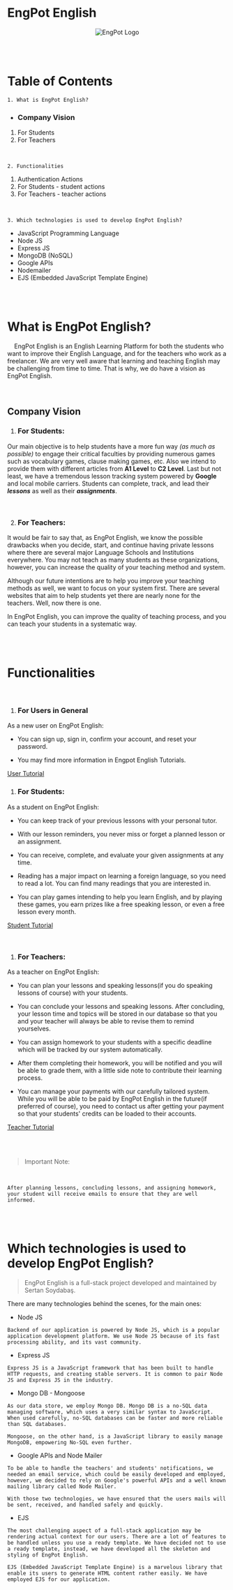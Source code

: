 # EngPot English

<p align="center">
  <img src="media/logo/EngPotLogo.png" alt="EngPot Logo">
</p>


<br>
<br>

# Table of Contents
    1. What is EngPot English?
* ### Company Vision
1. For Students
2. For Teachers

<br>

    2. Functionalities
1. Authentication Actions
2. For Students - student actions
3. For Teachers - teacher actions

<br>

    3. Which technologies is used to develop EngPot English?
* JavaScript Programming Language
* Node JS 
* Express JS
* MongoDB (NoSQL)
* Google APIs
* Nodemailer
* EJS (Embedded JavaScript Template Engine)

<br>
<br>

# What is EngPot English?

&nbsp;&nbsp;&nbsp;&nbsp;EngPot English is an English Learning Platform for both the students who want to improve their English Language, and for the teachers who work as a freelancer. We are very well aware that learning and teaching English may be challenging from time to time. That is why, we do have a vision as EngPot English.

<br>

## Company Vision
1. ### For Students:
Our main objective is to help students have a more fun way *(as much as possible)* to engage their critical faculties by providing numerous games such as vocabulary games, clause making games, etc. Also we intend to provide them with different articles from **A1 Level** to **C2 Level**. Last but not least, we have a tremendous lesson tracking system powered by **Google** and local mobile carriers. Students can complete, track, and lead their ***lessons*** as well as their ***assignments***.

<br>

2. ### For Teachers:
It would be fair to say that, as EngPot English, we know the possible drawbacks when you decide, start, and continue having private lessons where there are several major Language Schools and Institutions everywhere. You may not teach as many students as these organizations, however, you can increase the quality of your teaching method and system. 

Although our future intentions are to help you improve your teaching methods as well, we want to focus on your system first. There are several websites that aim to help students yet there are nearly none for the teachers. Well, now there is one.

In EngPot English, you can improve the quality of teaching process, and you can teach your students in a systematic way. 

<br>
<br>

# Functionalities

<br>

1. ### For Users in General
As a new user on EngPot English:
* You can sign up, sign in, confirm your account, and reset your password.

* You may find more information in Engpot English Tutorials.

[User Tutorial](./tutorials/authActions.md)

1. ### For Students:
As a student on EngPot English:
* You can keep track of your previous lessons with your personal tutor.
* With our lesson reminders, you never miss or forget a planned lesson or an assignment.
* You can receive, complete, and evaluate your given assignments at any time.
* Reading has a major impact on learning a foreign language, so you need to read a lot. You can find many readings that you are interested in.
  
* You can play games intending to help you learn English, and by playing these games, you earn prizes like a free speaking lesson, or even a free lesson every month.

[Student Tutorial](./tutorials/studentActions.md)

<br>

1. ### For Teachers:
As a teacher on EngPot English:
* You can plan your lessons and speaking lessons(if you do speaking lessons of course) with your students.
* You can conclude your lessons and speaking lessons. After concluding, your lesson time and topics will be stored in our database so that you and your teacher will always be able to revise them to remind yourselves.
* You can assign homework to your students with a specific deadline which will be tracked by our system automatically.
* After them completing their homework, you will be notified and you will be able to grade them, with a little side note to contribute their learning process.

* You can manage your payments with our carefully tailored system. While you will be able to be paid by EngPot English in the future(if preferred of course), you need to contact us after getting your payment so that your students' credits can be loaded to their accounts.

[Teacher Tutorial](./tutorials/teacherActions.md)

<br>
<br>

>  Important Note:

<br>

`
    After planning lessons, concluding lessons, and assigning homework, your student will receive emails to ensure that they are well informed.
`

<br>
<br>

# Which technologies is used to develop EngPot English?

> EngPot English is a full-stack project developed and maintained by Sertan Soydabaş. 

There are many technologies behind the scenes, for the main ones:

- Node JS 
 
`Backend of our application is powered by Node JS, which is a popular application development platform. We use Node JS because of its fast processing ability, and its vast community.`

- Express JS 

`Express JS is a JavaScript framework that has been built to handle HTTP requests, and creating stable servers. It is common to pair Node JS and Express JS in the industry.`

- Mongo DB - Mongoose

`As our data store, we employ Mongo DB. Mongo DB is a no-SQL data managing software, which uses a very similar syntax to JavaScript. When used carefully, no-SQL databases can be faster and more reliable than SQL databases.`

`Mongoose, on the other hand, is a JavaScript library to easily manage MongoDB, empowering No-SQL even further.`

- Google APIs and Node Mailer

`To be able to handle the teachers' and students' notifications, we needed an email service, which could be easily developed and employed, however, we decided to rely on Google's powerful APIs and a well known mailing library called Node Mailer.`

`With those two technologies, we have ensured that the users mails will be sent, received, and handled safely and quickly.`

- EJS 

`The most challenging aspect of a full-stack application may be rendering actual context for our users. There are a lot of features to be handled unless you use a ready template. We have decided not to use a ready template, instead, we have developed all the skeleton and styling of EngPot English.`

`EJS (Embedded JavaScript Template Engine) is a marvelous library that enable its users to generate HTML content rather easily. We have employed EJS for our application.`

